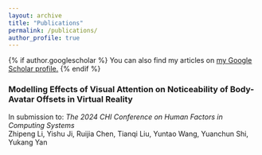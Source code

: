 ```yaml
---
layout: archive
title: "Publications"
permalink: /publications/
author_profile: true
---
```


{% if author.googlescholar %}
  You can also find my articles on <u><a href="{{author.googlescholar}}">my Google Scholar profile</a>.</u>
{% endif %}


### Modelling Effects of Visual Attention on Noticeability of Body-Avatar Offsets in Virtual Reality
In submission to: *The 2024 CHI Conference on Human Factors in Computing Systems*  
Zhipeng Li, Yishu Ji, Ruijia Chen, Tianqi Liu, Yuntao Wang, Yuanchun Shi, Yukang Yan

